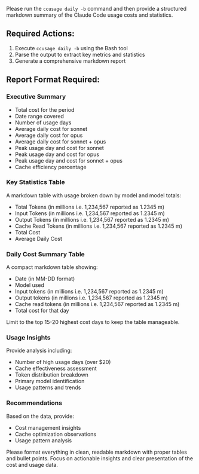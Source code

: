 Please run the `ccusage daily -b` command and then provide a structured markdown summary of the Claude Code usage costs and statistics.

## Required Actions:
1. Execute `ccusage daily -b` using the Bash tool
2. Parse the output to extract key metrics and statistics
3. Generate a comprehensive markdown report

## Report Format Required:

### Executive Summary
- Total cost for the period
- Date range covered
- Number of usage days
- Average daily cost for sonnet
- Average daily cost for opus
- Average daily cost for sonnet + opus
- Peak usage day and cost for sonnet
- Peak usage day and cost for opus
- Peak usage day and cost for sonnet + opus
- Cache efficiency percentage

### Key Statistics Table
A markdown table with usage broken down by model and model totals:
- Total Tokens (in millions i.e. 1,234,567 reported as 1.2345 m)
- Input Tokens (in millions i.e. 1,234,567 reported as 1.2345 m)
- Output Tokens (in millions i.e. 1,234,567 reported as 1.2345 m)
- Cache Read Tokens (in millions i.e. 1,234,567 reported as 1.2345 m)
- Total Cost
- Average Daily Cost

### Daily Cost Summary Table
A compact markdown table showing:
- Date (in MM-DD format)
- Model used
- Input tokens (in millions i.e. 1,234,567 reported as 1.2345 m)
- Output tokens (in millions i.e. 1,234,567 reported as 1.2345 m)
- Cache read tokens (in millions i.e. 1,234,567 reported as 1.2345 m)
- Total cost for that day

Limit to the top 15-20 highest cost days to keep the table manageable.

### Usage Insights
Provide analysis including:
- Number of high usage days (over $20)
- Cache effectiveness assessment
- Token distribution breakdown
- Primary model identification
- Usage patterns and trends

### Recommendations
Based on the data, provide:
- Cost management insights
- Cache optimization observations
- Usage pattern analysis

Please format everything in clean, readable markdown with proper tables and bullet points. Focus on actionable insights and clear presentation of the cost and usage data.
